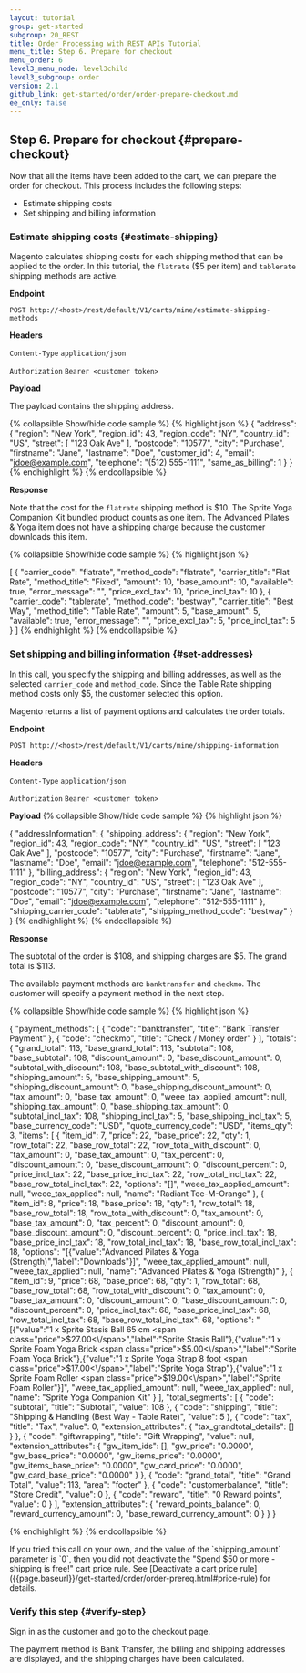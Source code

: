 ```yaml
---
layout: tutorial
group: get-started
subgroup: 20_REST
title: Order Processing with REST APIs Tutorial
menu_title: Step 6. Prepare for checkout
menu_order: 6
level3_menu_node: level3child
level3_subgroup: order
version: 2.1
github_link: get-started/order/order-prepare-checkout.md
ee_only: false
---
```

## Step 6. Prepare for checkout {#prepare-checkout}

Now that all the items have been added to the cart, we can prepare the order for checkout. This process includes the following steps:

* Estimate shipping costs
* Set shipping and billing information

### Estimate shipping costs {#estimate-shipping}

Magento calculates shipping costs for each shipping method that can be applied to the order. In this tutorial, the `flatrate` ($5 per item) and `tablerate` shipping methods are active.

**Endpoint**

`POST http://<host>/rest/default/V1/carts/mine/estimate-shipping-methods`

**Headers**

`Content-Type` `application/json`

`Authorization` `Bearer <customer token>`

**Payload**

The payload contains the shipping address.

{% collapsible Show/hide code sample %}
{% highlight json %}
{  "address": {
      "region": "New York",
      "region_id": 43,
      "region_code": "NY",
      "country_id": "US",
      "street": [
        "123 Oak Ave"
        ],
      "postcode": "10577",
      "city": "Purchase",
      "firstname": "Jane",
      "lastname": "Doe",
      "customer_id": 4,
      "email": "jdoe@example.com",
      "telephone": "(512) 555-1111",
      "same_as_billing": 1
  }
}
{% endhighlight %}
{% endcollapsible %}

**Response**

Note that the cost for the `flatrate` shipping method is $10. The Sprite Yoga Companion Kit bundled product counts as one item. The Advanced Pilates & Yoga item does not have a shipping charge because the customer downloads this item.

{% collapsible Show/hide code sample %}
{% highlight json %}

[
  {
    "carrier_code": "flatrate",
    "method_code": "flatrate",
    "carrier_title": "Flat Rate",
    "method_title": "Fixed",
    "amount": 10,
    "base_amount": 10,
    "available": true,
    "error_message": "",
    "price_excl_tax": 10,
    "price_incl_tax": 10
  },
  {
    "carrier_code": "tablerate",
    "method_code": "bestway",
    "carrier_title": "Best Way",
    "method_title": "Table Rate",
    "amount": 5,
    "base_amount": 5,
    "available": true,
    "error_message": "",
    "price_excl_tax": 5,
    "price_incl_tax": 5
  }
]
{% endhighlight %}
{% endcollapsible %}


### Set shipping and billing information {#set-addresses}

In this call, you specify the shipping and billing addresses, as well as the selected `carrier_code` and `method_code`. Since the Table Rate shipping method costs only $5, the customer selected this option.

Magento returns a list of payment options and calculates the order totals.

**Endpoint**

`POST http://<host>/rest/default/V1/carts/mine/shipping-information`

**Headers**

`Content-Type` `application/json`

`Authorization` `Bearer <customer token>`

**Payload**
{% collapsible Show/hide code sample %}
{% highlight json %}

{  "addressInformation": {
	  "shipping_address": {
       "region": "New York",
       "region_id": 43,
       "region_code": "NY",
       "country_id": "US",
       "street": [
      "123 Oak Ave"
    ],
    "postcode": "10577",
    "city": "Purchase",
    "firstname": "Jane",
    "lastname": "Doe",
    "email": "jdoe@example.com",
    "telephone": "512-555-1111"
  },
  "billing_address": {
  	"region": "New York",
    "region_id": 43,
    "region_code": "NY",
    "country_id": "US",
    "street": [
      "123 Oak Ave"
    ],
    "postcode": "10577",
    "city": "Purchase",
    "firstname": "Jane",
    "lastname": "Doe",
    "email": "jdoe@example.com",
    "telephone": "512-555-1111"
  },
  "shipping_carrier_code": "tablerate",
  "shipping_method_code": "bestway"
  }
}
{% endhighlight %}
{% endcollapsible %}

**Response**

The subtotal of the order is $108, and shipping charges are $5. The grand total is $113.

The available payment methods are `banktransfer` and `checkmo`. The customer will specify a payment method in the next step.

{% collapsible Show/hide code sample %}
{% highlight json %}

{
  "payment_methods": [
    {
      "code": "banktransfer",
      "title": "Bank Transfer Payment"
    },
    {
      "code": "checkmo",
      "title": "Check / Money order"
    }
  ],
  "totals": {
    "grand_total": 113,
    "base_grand_total": 113,
    "subtotal": 108,
    "base_subtotal": 108,
    "discount_amount": 0,
    "base_discount_amount": 0,
    "subtotal_with_discount": 108,
    "base_subtotal_with_discount": 108,
    "shipping_amount": 5,
    "base_shipping_amount": 5,
    "shipping_discount_amount": 0,
    "base_shipping_discount_amount": 0,
    "tax_amount": 0,
    "base_tax_amount": 0,
    "weee_tax_applied_amount": null,
    "shipping_tax_amount": 0,
    "base_shipping_tax_amount": 0,
    "subtotal_incl_tax": 108,
    "shipping_incl_tax": 5,
    "base_shipping_incl_tax": 5,
    "base_currency_code": "USD",
    "quote_currency_code": "USD",
    "items_qty": 3,
    "items": [
      {
        "item_id": 7,
        "price": 22,
        "base_price": 22,
        "qty": 1,
        "row_total": 22,
        "base_row_total": 22,
        "row_total_with_discount": 0,
        "tax_amount": 0,
        "base_tax_amount": 0,
        "tax_percent": 0,
        "discount_amount": 0,
        "base_discount_amount": 0,
        "discount_percent": 0,
        "price_incl_tax": 22,
        "base_price_incl_tax": 22,
        "row_total_incl_tax": 22,
        "base_row_total_incl_tax": 22,
        "options": "[]",
        "weee_tax_applied_amount": null,
        "weee_tax_applied": null,
        "name": "Radiant Tee-M-Orange"
      },
      {
        "item_id": 8,
        "price": 18,
        "base_price": 18,
        "qty": 1,
        "row_total": 18,
        "base_row_total": 18,
        "row_total_with_discount": 0,
        "tax_amount": 0,
        "base_tax_amount": 0,
        "tax_percent": 0,
        "discount_amount": 0,
        "base_discount_amount": 0,
        "discount_percent": 0,
        "price_incl_tax": 18,
        "base_price_incl_tax": 18,
        "row_total_incl_tax": 18,
        "base_row_total_incl_tax": 18,
        "options": "[{\"value\":\"Advanced Pilates & Yoga (Strength)\",\"label\":\"Downloads\"}]",
        "weee_tax_applied_amount": null,
        "weee_tax_applied": null,
        "name": "Advanced Pilates & Yoga (Strength)"
      },
      {
        "item_id": 9,
        "price": 68,
        "base_price": 68,
        "qty": 1,
        "row_total": 68,
        "base_row_total": 68,
        "row_total_with_discount": 0,
        "tax_amount": 0,
        "base_tax_amount": 0,
        "discount_amount": 0,
        "base_discount_amount": 0,
        "discount_percent": 0,
        "price_incl_tax": 68,
        "base_price_incl_tax": 68,
        "row_total_incl_tax": 68,
        "base_row_total_incl_tax": 68,
        "options": "[{\"value\":\"1 x Sprite Stasis Ball 65 cm <span class=\"price\">$27.00<\\/span>\",\"label\":\"Sprite Stasis Ball\"},{\"value\":\"1 x Sprite Foam Yoga Brick <span class=\"price\">$5.00<\\/span>\",\"label\":\"Sprite Foam Yoga Brick\"},{\"value\":\"1 x Sprite Yoga Strap 8 foot <span class=\"price\">$17.00<\\/span>\",\"label\":\"Sprite Yoga Strap\"},{\"value\":\"1 x Sprite Foam Roller <span class=\"price\">$19.00<\\/span>\",\"label\":\"Sprite Foam Roller\"}]",
        "weee_tax_applied_amount": null,
        "weee_tax_applied": null,
        "name": "Sprite Yoga Companion Kit"
      }
    ],
    "total_segments": [
      {
        "code": "subtotal",
        "title": "Subtotal",
        "value": 108
      },
      {
        "code": "shipping",
        "title": "Shipping & Handling (Best Way - Table Rate)",
        "value": 5
      },
      {
        "code": "tax",
        "title": "Tax",
        "value": 0,
        "extension_attributes": {
          "tax_grandtotal_details": []
        }
      },
      {
        "code": "giftwrapping",
        "title": "Gift Wrapping",
        "value": null,
        "extension_attributes": {
          "gw_item_ids": [],
          "gw_price": "0.0000",
          "gw_base_price": "0.0000",
          "gw_items_price": "0.0000",
          "gw_items_base_price": "0.0000",
          "gw_card_price": "0.0000",
          "gw_card_base_price": "0.0000"
        }
      },
      {
        "code": "grand_total",
        "title": "Grand Total",
        "value": 113,
        "area": "footer"
      },
      {
        "code": "customerbalance",
        "title": "Store Credit",
        "value": 0
      },
      {
        "code": "reward",
        "title": "0 Reward points",
        "value": 0
      }
    ],
    "extension_attributes": {
      "reward_points_balance": 0,
      "reward_currency_amount": 0,
      "base_reward_currency_amount": 0
    }
  }
}

{% endhighlight %}
{% endcollapsible %}


<div class="bs-callout bs-callout-info" id="info" markdown="1">
If you tried this call on your own, and the value of the `shipping_amount` parameter is `0`, then you did not deactivate the "Spend $50 or more - shipping is free!" cart price rule. See [Deactivate a cart price rule]({{page.baseurl}}/get-started/order/order-prereq.html#price-rule) for details.
</div>

### Verify this step {#verify-step}

Sign in as the customer and go to the checkout page.

The payment method is Bank Transfer, the billing and shipping addresses are displayed, and the shipping charges have been calculated.
